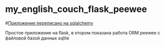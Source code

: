 # my_english_couch_flask_peewee

#[Приложение переписано на sqlalchemy](https://github.com/MikesoWeb/My-English-Coach-with-Flask-View)

Простое приложение на flask, в ктором показана работа ORM peewee с файловой базой данных sqlite

